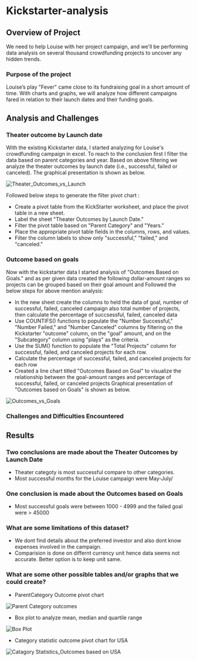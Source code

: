 # Kickstarter-analysis
## Overview of Project
We need to help Louise with her project campaign, and we'll be performing data analysis on several thousand crowdfunding projects to uncover any hidden trends. 

### Purpose of the project 
Louise’s play "Fever" came close to its fundraising goal in a short amount of time. With charts and graphs, we will analyze how different campaigns fared in relation to their launch dates and their funding goals.

## Analysis and Challenges 

### Theater outcome by Launch date

With the existing Kickstarter data, I started analyzing for Louise's crowdfunding campaign in excel. 
To reach to the conclusion first I filter the data based on parent categories and year.
Based on above filtering we analyze the theater outcomes by launch date (i.e., successful, failed or canceled). The graphical presentation is shown as below.

![Theater_Outcomes_vs_Launch](https://user-images.githubusercontent.com/96400887/164874623-7cf876a8-1705-454d-9a6d-6dbc38c3a544.png)

Followed below steps to generate the filter pivot chart : 
 - Create a pivot table from the KickStarter worksheet, and place the pivot table in a new sheet.
- Label the sheet "Theater Outcomes by Launch Date."
- Filter the pivot table based on "Parent Category" and "Years."
- Place the appropriate pivot table fields in the columns, rows, and values.
- Filter the column labels to show only "successful," "failed," and "canceled."


### Outcome based on goals

Now with the kickstarter data I started analysis of "Outcomes Based on Goals." and as per given data created the following dollar-amount ranges so projects can be grouped based on their goal amount and 
Followed the below steps for above mention analysis:
- In the new sheet create the columns to held the data of goal, number of successful, failed, canceled campaign also total number of projects, then calculate the percentage of succsessful, failed, canceled data
- Use COUNTIFS() functions to populate the "Number Successful," "Number Failed," and "Number Canceled" columns by filtering on the Kickstarter "outcome" column, on the "goal" amount, and on the "Subcategory" column using "plays" as the criteria.  
- Use the SUM() function to populate the "Total Projects" column for successful, failed, and canceled projects for each row.
- Calculate the percentage of successful, failed, and canceled projects for each row
- Created a line chart titled "Outcomes Based on Goal" to visualize the relationship between the goal-amount ranges and percentage of successful, failed, or canceled projects
Graphical presentation of "Outcomes based on Goals" is shown as below.
 
![Outcomes_vs_Goals](https://user-images.githubusercontent.com/96400887/164874637-1a48f049-a2e8-4136-af3e-1389c1ba8cb6.png)

### Challenges and Difficulties Encountered
## Results
### Two conclusions are made about the Theater Outcomes by Launch Date
- Theater categoty is most successful compare to other categories.
- Most successful months for the Louise campaign were May-July/

### One conclusion is made about the Outcomes based on Goals
- Most successful goals were between 1000 - 4999 and the failed goal were > 45000

### What are some limitations of this dataset?
- We dont find details about the preferred investor and also dont know expenses involved in the campaign.
- Comparision is done on differnt currency unit hence data seems not accurate. Better option is to keep unit same.

### What are some other possible tables and/or graphs that we could create?
- ParentCategory Outcome pivot chart

![Parent Category outcomes](https://user-images.githubusercontent.com/96400887/164954936-ba77d665-a286-4d8e-be7a-38176d059960.png)

- Box plot to analyze mean, median and quartile range

![Box Plot](https://user-images.githubusercontent.com/96400887/164955019-7c128a9f-b471-4214-bd5a-1ed584350408.png)

- Category statistic outcome pivot chart for USA

![Catagory Statistics_Outcomes based on USA](https://user-images.githubusercontent.com/96400887/164955082-431fde06-ab5a-4a4e-b4c7-98f8322bf823.png)


